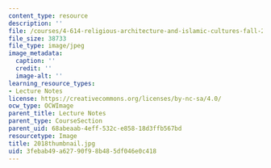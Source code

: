 ```yaml
---
content_type: resource
description: ''
file: /courses/4-614-religious-architecture-and-islamic-cultures-fall-2002/3febab49a62790f98b485df046e0c418_2018thumbnail.jpg
file_size: 38733
file_type: image/jpeg
image_metadata:
  caption: ''
  credit: ''
  image-alt: ''
learning_resource_types:
- Lecture Notes
license: https://creativecommons.org/licenses/by-nc-sa/4.0/
ocw_type: OCWImage
parent_title: Lecture Notes
parent_type: CourseSection
parent_uid: 68abeaab-4eff-532c-e858-18d3ffb567bd
resourcetype: Image
title: 2018thumbnail.jpg
uid: 3febab49-a627-90f9-8b48-5df046e0c418
---
```

